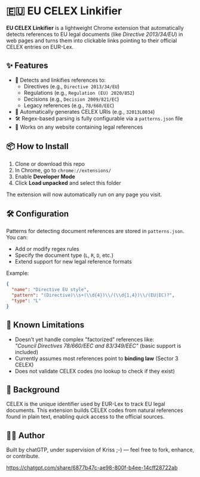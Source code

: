 # 🇪🇺 EU CELEX Linkifier

**EU CELEX Linkifier** is a lightweight Chrome extension that automatically detects references to EU legal documents (like _Directive 2013/34/EU_) in web pages and turns them into clickable links pointing to their official CELEX entries on EUR-Lex.

## ✨ Features

- 🔗 Detects and linkifies references to:
  - Directives (e.g., `Directive 2013/34/EU`)
  - Regulations (e.g., `Regulation (EU) 2020/852`)
  - Decisions (e.g., `Decision 2009/821/EC`)
  - Legacy references (e.g., `78/660/EEC`)
- 🧠 Automatically generates CELEX URIs (e.g., `32013L0034`)
- 🛠 Regex-based parsing is fully configurable via a `patterns.json` file
- 🧪 Works on any website containing legal references

## 📦 How to Install

1. Clone or download this repo
2. In Chrome, go to `chrome://extensions/`
3. Enable **Developer Mode**
4. Click **Load unpacked** and select this folder

The extension will now automatically run on any page you visit.

## 🛠 Configuration

Patterns for detecting document references are stored in `patterns.json`. You can:
- Add or modify regex rules
- Specify the document type (`L`, `R`, `D`, etc.)
- Extend support for new legal reference formats

Example:

```json
{
  "name": "Directive EU style",
  "pattern": "(Directive)\\s+(\\d{4})\\/(\\d{1,4})\\/(EU|EC)?",
  "type": "L"
}
```

## 🚧 Known Limitations

- Doesn’t yet handle complex "factorized" references like:  
  _"Council Directives 78/660/EEC and 83/349/EEC"_ (basic support is included)
- Currently assumes most references point to **binding law** (Sector 3 CELEX)
- Does not validate CELEX codes (no lookup to check if they exist)

## 📘 Background

CELEX is the unique identifier used by EUR-Lex to track EU legal documents. This extension builds CELEX codes from natural references found in plain text, enabling quick access to the official sources.

## 🧑‍💻 Author

Built by chatGTP, under supervision of Kriss ;-) — feel free to fork, enhance, or contribute.

https://chatgpt.com/share/6877b47c-ae98-800f-b4ee-14cff28722ab
